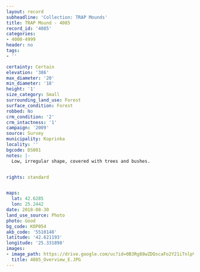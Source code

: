 ```yaml
---
layout: record
subheadline: 'Collection: TRAP Mounds'
title: TRAP Mound - 4085
record_id: '4085'
categories:
- 4000-4999
header: no
tags:
- ''

certainty: Certain
elevation: '386'
max_diameter: '20'
min_diameter: '18'
height: '1'
size_category: Small
surrounding_land_use: Forest
surface_condition: Forest
robbed: No
crm_condition: '2'
crm_intactness: '1'
campaign: '2009'
source: Survey
municipality: Koprinka
locality: ''
bgcode: DS001
notes: |-
  Low, irregular shape, covered with trees and bushes.


rights: standard


maps:
  lat: 42.6285
  lon: 25.2442
date: 2018-08-30
land_use_source: Photo
photo: Good
bg_code: КОР054
akb_code: '5510148'
latitude: '42.621193'
longitude: '25.331898'
images:
- image_path: https://drive.google.com/uc?id=0B3Rg88wZDQscaFo2Y21iTnlpVjA
  title: 4085_Overview_E.JPG
---
```

